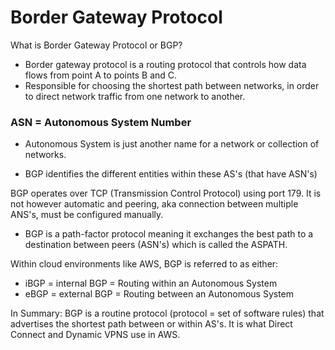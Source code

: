 # Border Gateway Protocol

What is Border Gateway Protocol or BGP?
- Border gateway protocol is a routing protocol that controls how data flows from point A to points B and C.
- Responsible for choosing the shortest path between networks, in order to direct network traffic from one network to another.

### ASN = Autonomous System Number
- Autonomous System is just another name for a network or collection of networks.

- BGP identifies the different entities within these AS's (that have ASN's)

BGP operates over TCP (Transmission Control Protocol) using port 179. It is not however automatic and peering, aka connection between multiple ANS's, must be configured manually.

- BGP is a path-factor protocol meaning it exchanges the best path to a destination between peers (ASN's) which is called the ASPATH.

Within cloud environments like AWS, BGP is referred to as either:
- iBGP = internal BGP = Routing within an Autonomous System
- eBGP = external BGP = Routing between an Autonomous System

In Summary: BGP is a routine protocol (protocol = set of software rules) that advertises the shortest path between or within AS's. It is what Direct Connect and Dynamic VPNS use in AWS.